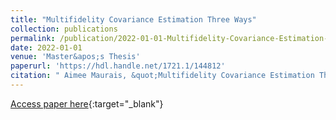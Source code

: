 ```yaml
---
title: "Multifidelity Covariance Estimation Three Ways"
collection: publications
permalink: /publication/2022-01-01-Multifidelity-Covariance-Estimation-Three-Ways
date: 2022-01-01
venue: 'Master&apos;s Thesis'
paperurl: 'https://hdl.handle.net/1721.1/144812'
citation: " Aimee Maurais, &quot;Multifidelity Covariance Estimation Three Ways.&quot; Master's Thesis, 2022."
---
```

[Access paper here](https://hdl.handle.net/1721.1/144812){:target="_blank"}